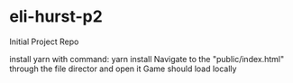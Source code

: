 # eli-hurst-p2
Initial Project Repo

install yarn with command: yarn install
Navigate to the "public/index.html" through the file director and open it
Game should load locally
